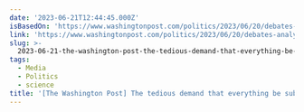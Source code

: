 ```yaml
---
date: '2023-06-21T12:44:45.000Z'
isBasedOn: 'https://www.washingtonpost.com/politics/2023/06/20/debates-analysis-rogan'
link: 'https://www.washingtonpost.com/politics/2023/06/20/debates-analysis-rogan'
slug: >-
  2023-06-21-the-washington-post-the-tedious-demand-that-everything-be-subjected-to-ma
tags:
  - Media
  - Politics
  - science
title: '[The Washington Post] The tedious demand that everything be subjected to ma'
---
```


